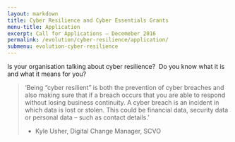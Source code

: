```yaml
---
layout: markdown
title: Cyber Resilience and Cyber Essentials Grants  
menu-title: Application
excerpt: Call for Applications – Decemeber 2016
permalink: /evolution/cyber-resilience/application/
submenu: evolution-cyber-resilience
---
```


Is your organisation talking about cyber resilience?  Do you know what it is and what it means for you? 

>‘Being “cyber resilient” is both the prevention of cyber breaches and also making sure that if a breach occurs that you are able to respond without losing business continuity. A cyber breach is an incident in which data is lost or stolen. This could be financial data, security data or personal data – such as contact details.’
> - Kyle Usher, Digital Change Manager, SCVO
